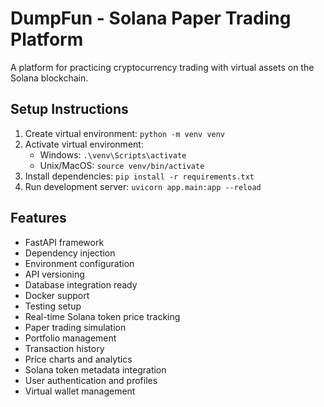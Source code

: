 # DumpFun - Solana Paper Trading Platform

A platform for practicing cryptocurrency trading with virtual assets on the Solana blockchain.

## Setup Instructions
1. Create virtual environment: `python -m venv venv`
2. Activate virtual environment: 
   - Windows: `.\venv\Scripts\activate`
   - Unix/MacOS: `source venv/bin/activate`
3. Install dependencies: `pip install -r requirements.txt`
4. Run development server: `uvicorn app.main:app --reload`

## Features
- FastAPI framework
- Dependency injection
- Environment configuration
- API versioning
- Database integration ready
- Docker support
- Testing setup
- Real-time Solana token price tracking
- Paper trading simulation
- Portfolio management
- Transaction history
- Price charts and analytics
- Solana token metadata integration
- User authentication and profiles
- Virtual wallet management